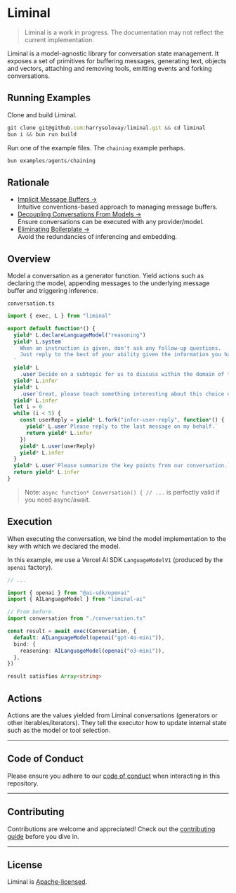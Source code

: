 # Liminal

> Liminal is a work in progress. The documentation may not reflect the current
> implementation.

Liminal is a model-agnostic library for conversation state management. It
exposes a set of primitives for buffering messages, generating text, objects and
vectors, attaching and removing tools, emitting events and forking
conversations.

<!-- ## Resources

- [Documentation &rarr;](https://liminal.land)<br />Usage guide intended for
  human readers.
- [llms.txt &rarr;](./llms.txt)<br />Chunks of truth to be fed into LLMs.
- [Examples &rarr;](https://github.com/harrysolovay/liminal/tree/main/examples)<br />Examples
  illustrating common use cases. -->

## Running Examples

Clone and build Liminal.

```ts
git clone git@github.com:harrysolovay/liminal.git && cd liminal
bun i && bun run build
```

Run one of the example files. The `chaining` example perhaps.

```ts
bun examples/agents/chaining
```

## Rationale

- [Implicit Message Buffers &rarr;](./liminal.land/rationale/implicit_message_buffers.md)<br />Intuitive
  conventions-based approach to managing message buffers.
- [Decoupling Conversations From Models &rarr;](./liminal.land/rationale/decoupling_conversations_from_models.md)<br />Ensure
  conversations can be executed with any provider/model.
- [Eliminating Boilerplate &rarr;](./liminal.land/rationale/eliminating_boilerplate.md)<br />Avoid
  the redundancies of inferencing and embedding.

<!-- - [Type-safe Observability &rarr;](https://liminal.land/rationale/type-safe_observability)<br />Observe
  events from the entire conversation tree; infer event static types like with
  TRPC or Hono Client.
- [Step Comparison &rarr;](https://liminal.land/rationale/eliminating_boilerplate.md)<br />Stepped
  execution of the same conversation with different models. -->

## Overview

Model a conversation as a generator function. Yield actions such as declaring
the model, appending messages to the underlying message buffer and triggering
inference.

`conversation.ts`

```ts
import { exec, L } from "liminal"

export default function*() {
  yield* L.declareLanguageModel("reasoning")
  yield* L.system`
    When an instruction is given, don't ask any follow-up questions.
    Just reply to the best of your ability given the information you have.
  `
  yield* L
    .user`Decide on a subtopic for us to discuss within the domain of technological futurism.`
  yield* L.infer
  yield* L
    .user`Great, please teach something interesting about this choice of subtopic.`
  yield* L.infer
  let i = 0
  while (i < 5) {
    const userReply = yield* L.fork("infer-user-reply", function*() {
      yield* L.user`Please reply to the last message on my behalf.`
      return yield* L.infer
    })
    yield* L.user(userReply)
    yield* L.infer
  }
  yield* L.user`Please summarize the key points from our conversation.`
  return yield* L.infer
}
```

> Note: `async function* Conversation() { // ...` is perfectly valid if you need
> async/await.

## Execution

When executing the conversation, we bind the model implementation to the key
with which we declared the model.

In this example, we use a Vercel AI SDK `LanguageModelV1` (produced by the
`openai` factory).

```ts
// ...

import { openai } from "@ai-sdk/openai"
import { AILanguageModel } from "liminal-ai"

// From before.
import conversation from "./conversation.ts"

const result = await exec(Conversation, {
  default: AILanguageModel(openai("gpt-4o-mini")),
  bind: {
    reasoning: AILanguageModel(openai("o3-mini")),
  },
})

result satisfies Array<string>
```

## Actions

Actions are the values yielded from Liminal conversations (generators or other
iterables/iterators). They tell the executor how to update internal state such
as the model or tool selection.

---

## **Code of Conduct**

Please ensure you adhere to our [code of conduct](CODE_OF_CONDUCT.md) when
interacting in this repository.

---

## **Contributing**

Contributions are welcome and appreciated! Check out the
[contributing guide](CONTRIBUTING.md) before you dive in.

---

## **License**

Liminal is [Apache-licensed](LICENSE).
